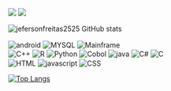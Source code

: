 
<div> <a href = "mailto:jefersonfreitas1313@gmail.com"><img src="https://img.shields.io/badge/-Gmail-%23333?style=for-the-badge&logo=gmail&logoColor=white" target="_blank"></a>
  <a href="https://www.linkedin.com/in/jeferson-freitas-da-silva-644564171/" target="_blank"><img src="https://img.shields.io/badge/-LinkedIn-%230077B5?style=for-the-badge&logo=linkedin&logoColor=white" target="_blank"></a> <div/>
	
![jefersonfreitas2525 GitHub stats](https://github-readme-stats.vercel.app/api?username=jefersonfreitas2525&show_icons=true&theme=transparent&text_color=17C404)

<div style="display: inline_block">

  
<img align="center" alt="android" src="https://img.shields.io/badge/Android-239120?style=for-the-badge&logo=android&logoColor=white"/>
<img align="center" alt="MYSQL" src="https://img.shields.io/badge/MySQL-D2691E?style=for-the-badge&logo=mysql&logoColor=white"/>
<img align="center" alt="Mainframe" src="https://img.shields.io/badge/Mainframe-4169E1?style=for-the-badge&logo=Mainframe&logoColor=white"/><br/>
<img align="center" alt="C++" src="https://img.shields.io/badge/C%2B%2B-00599C?style=for-the-badge&logo=c%2B%2B&logoColor=white"/>
<img align="center" alt="R" src="https://img.shields.io/badge/R-000000?style=for-the-badge&logo=R&logoColor=white"/>
<img align="center" alt="Python" src="https://img.shields.io/badge/Python-000000?style=for-the-badge&logo=Python&logoColor=white"/>
<img align="center" alt="Cobol" src="https://img.shields.io/badge/Cobol-4169E1?style=for-the-badge&logo=Cobol&logoColor=white"/>
<img align="center" alt="java" src="https://img.shields.io/badge/Java-FF0000?style=for-the-badge&logo=java&logoColor=black"/>
<img align="center" alt="C#" src="https://img.shields.io/badge/C%23-8A2BE2?style=for-the-badge&logo=c-sharp&logoColor=white"/>
<img align="center" alt="C" src="https://img.shields.io/badge/C-00599C?style=for-the-badge&logo=c&logoColor=white"/><br/>
<img align="center" alt="HTML" src="https://img.shields.io/badge/HTML-FF4500?style=for-the-badge&logo=html5&logoColor=white"/>
<img align="center" alt="javascript" src="https://img.shields.io/badge/JavaScript-F7DF1E?style=for-the-badge&logo=javascript&logoColor=black"/>
<img align="center" alt="CSS" src="https://img.shields.io/badge/CSS-00599C?&style=for-the-badge&logo=css3&logoColor=white"/>


  <br/>

  
   
 

   
  


	
  
 
[![Top Langs](https://github-readme-stats.vercel.app/api/top-langs/?username=jefersonfreitas2525&langs_count=8&show_icons=true&theme=transparent&text_color=17C404)](https://github.com/jefersonfreitas2525/github-readme-stats&show)
